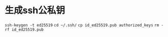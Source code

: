 # 生成ssh公私钥
`ssh-keygen -t ed25519`
`cd ~/.ssh/`
`cp id_ed25519.pub authorized_keys`
`rm -rf id_ed25519.pub`
